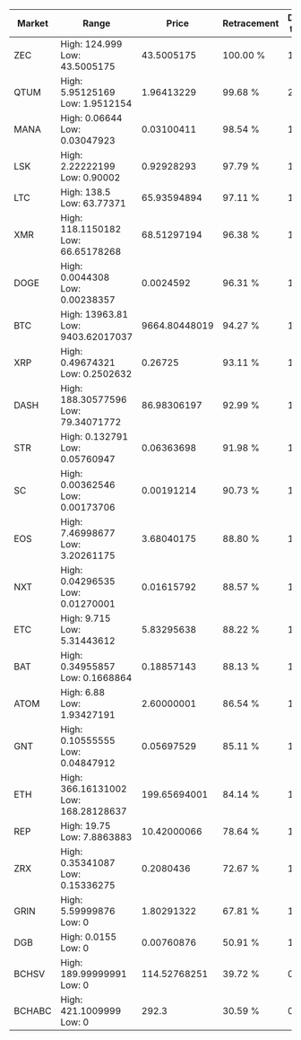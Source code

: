 | Market | Range | Price| Retracement | Doubles to 50% |
| --- | --- | --- | --- | --- |
| ZEC | High: 124.999<br />Low: 43.5005175 | 43.5005175 | 100.00 % | 1.94 |
| QTUM | High: 5.95125169<br />Low: 1.9512154 | 1.96413229 | 99.68 % | 2.01 |
| MANA | High: 0.06644<br />Low: 0.03047923 | 0.03100411 | 98.54 % | 1.56 |
| LSK | High: 2.22222199<br />Low: 0.90002 | 0.92928293 | 97.79 % | 1.68 |
| LTC | High: 138.5<br />Low: 63.77371 | 65.93594894 | 97.11 % | 1.53 |
| XMR | High: 118.1150182<br />Low: 66.65178268 | 68.51297194 | 96.38 % | 1.35 |
| DOGE | High: 0.0044308<br />Low: 0.00238357 | 0.0024592 | 96.31 % | 1.39 |
| BTC | High: 13963.81<br />Low: 9403.62017037 | 9664.80448019 | 94.27 % | 1.21 |
| XRP | High: 0.49674321<br />Low: 0.2502632 | 0.26725 | 93.11 % | 1.40 |
| DASH | High: 188.30577596<br />Low: 79.34071772 | 86.98306197 | 92.99 % | 1.54 |
| STR | High: 0.132791<br />Low: 0.05760947 | 0.06363698 | 91.98 % | 1.50 |
| SC | High: 0.00362546<br />Low: 0.00173706 | 0.00191214 | 90.73 % | 1.40 |
| EOS | High: 7.46998677<br />Low: 3.20261175 | 3.68040175 | 88.80 % | 1.45 |
| NXT | High: 0.04296535<br />Low: 0.01270001 | 0.01615792 | 88.57 % | 1.72 |
| ETC | High: 9.715<br />Low: 5.31443612 | 5.83295638 | 88.22 % | 1.29 |
| BAT | High: 0.34955857<br />Low: 0.1668864 | 0.18857143 | 88.13 % | 1.37 |
| ATOM | High: 6.88<br />Low: 1.93427191 | 2.60000001 | 86.54 % | 1.70 |
| GNT | High: 0.10555555<br />Low: 0.04847912 | 0.05697529 | 85.11 % | 1.35 |
| ETH | High: 366.16131002<br />Low: 168.28128637 | 199.65694001 | 84.14 % | 1.34 |
| REP | High: 19.75<br />Low: 7.8863883 | 10.42000066 | 78.64 % | 1.33 |
| ZRX | High: 0.35341087<br />Low: 0.15336275 | 0.2080436 | 72.67 % | 1.22 |
| GRIN | High: 5.59999876<br />Low: 0 | 1.80291322 | 67.81 % | 1.55 |
| DGB | High: 0.0155<br />Low: 0 | 0.00760876 | 50.91 % | 1.02 |
| BCHSV | High: 189.99999991<br />Low: 0 | 114.52768251 | 39.72 % | 0.00 |
| BCHABC | High: 421.1009999<br />Low: 0 | 292.3 | 30.59 % | 0.00 |
